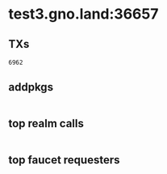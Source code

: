 # test3.gno.land:36657

## TXs
```
6962
```

## addpkgs
```
```

## top realm calls
```
```

## top faucet requesters
```
```

